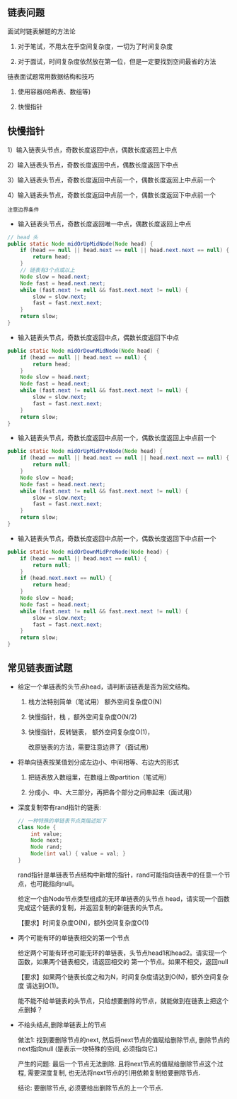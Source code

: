 ## 链表问题

面试时链表解题的方法论 

1) 对于笔试，不用太在乎空间复杂度，一切为了时间复杂度

2) 对于面试，时间复杂度依然放在第一位，但是一定要找到空间最省的方法

链表面试题常用数据结构和技巧

1. 使用容器(哈希表、数组等)

2. 快慢指针


## 快慢指针

1）输入链表头节点，奇数长度返回中点，偶数长度返回上中点

2）输入链表头节点，奇数长度返回中点，偶数长度返回下中点

3）输入链表头节点，奇数长度返回中点前一个，偶数长度返回上中点前一个

4）输入链表头节点，奇数长度返回中点前一个，偶数长度返回下中点前一个

`注意边界条件`

- 输入链表头节点，奇数长度返回唯一中点，偶数长度返回上中点

```java
// head 头
public static Node midOrUpMidNode(Node head) {
    if (head == null || head.next == null || head.next.next == null) {
        return head;
    }
    // 链表有3个点或以上
    Node slow = head.next;
    Node fast = head.next.next;
    while (fast.next != null && fast.next.next != null) {
        slow = slow.next;
        fast = fast.next.next;
    }
    return slow;
}
```

- 输入链表头节点，奇数长度返回中点，偶数长度返回下中点

```java
public static Node midOrDownMidNode(Node head) {
    if (head == null || head.next == null) {
        return head;
    }
    Node slow = head.next;
    Node fast = head.next;
    while (fast.next != null && fast.next.next != null) {
        slow = slow.next;
        fast = fast.next.next;
    }
    return slow;
}
```

- 输入链表头节点，奇数长度返回中点前一个，偶数长度返回上中点前一个

```java
public static Node midOrUpMidPreNode(Node head) {
    if (head == null || head.next == null || head.next.next == null) {
        return null;
    }
    Node slow = head;
    Node fast = head.next.next;
    while (fast.next != null && fast.next.next != null) {
        slow = slow.next;
        fast = fast.next.next;
    }
    return slow;
}
```

- 输入链表头节点，奇数长度返回中点前一个，偶数长度返回下中点前一个

```java
public static Node midOrDownMidPreNode(Node head) {
    if (head == null || head.next == null) {
        return null;
    }
    if (head.next.next == null) {
        return head;
    }
    Node slow = head;
    Node fast = head.next;
    while (fast.next != null && fast.next.next != null) {
        slow = slow.next;
        fast = fast.next.next;
    }
    return slow;
}
```

## 常见链表面试题

- 给定一个单链表的头节点head，请判断该链表是否为回文结构。

  1. 栈方法特别简单（笔试用） 额外空间复杂度O(N)

  2. 快慢指针，栈  ，额外空间复杂度O(N/2)

  3. 快慢指针，反转链表， 额外空间复杂度O(1)，

     改原链表的方法，需要注意边界了（面试用）

- 将单向链表按某值划分成左边小、中间相等、右边大的形式

  1. 把链表放入数组里，在数组上做partition（笔试用）

  2. 分成小、中、大三部分，再把各个部分之间串起来（面试用）

- 深度复制带有rand指针的链表:

  ```java
  // 一种特殊的单链表节点类描述如下 
  class Node { 
      int value; 
      Node next; 
      Node rand; 
      Node(int val) { value = val; } 
  } 
  ```

  rand指针是单链表节点结构中新增的指针，rand可能指向链表中的任意一个节点，也可能指向null。

  给定一个由Node节点类型组成的无环单链表的头节点 head，请实现一个函数完成这个链表的复制，并返回复制的新链表的头节点。

  【要求】时间复杂度O(N)，额外空间复杂度O(1) 

- 两个可能有环的单链表相交的第一个节点

  给定两个可能有环也可能无环的单链表，头节点head1和head2。请实现一个函数，如果两个链表相交，请返回相交的 第一个节点。如果不相交，返回null 

  【要求】如果两个链表长度之和为N，时间复杂度请达到O(N)，额外空间复杂度 请达到O(1)。 

  能不能不给单链表的头节点，只给想要删除的节点，就能做到在链表上把这个点删掉？

- 不给头结点,删除单链表上的节点

  做法1: 找到要删除节点的next, 然后将next节点的值赋给删除节点, 删除节点的next指向null (是表示一块特殊的空间, 必须指向它.)

  产生的问题: 最后一个节点无法删除.  且将next节点的值赋给删除节点这个过程, 需要深度复制, 也无法将next节点的引用依赖复制给要删除节点.

  结论: 要删除节点, 必须要给出删除节点的上一个节点.